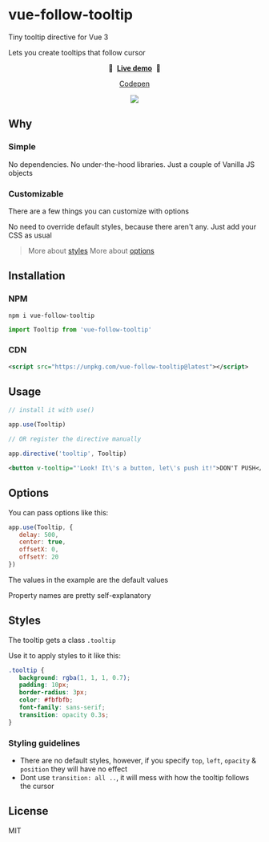 # vue-follow-tooltip

Tiny tooltip directive for Vue 3

Lets you create tooltips that follow cursor

<p align="center">
    🚀&nbsp;&nbsp;<b><a href="https://gvguy.github.io/vue-follow-tooltip/">Live demo</a></b>&nbsp;&nbsp;🚀
</p>
<p align="center">
    <a href="https://codepen.io/vanechka222/pen/mdMVLNR">Codepen</a>
</p>

<p align="center">
    <img src="https://media.giphy.com/media/BNS0LgRIyHnN4xARHw/source.gif">
</p>

## Why

### Simple

No dependencies. No under-the-hood libraries. Just a couple of Vanilla JS objects

### Customizable

There are a few things you can customize with options

No need to override default styles, because there aren't any. Just add your CSS as usual

> More about [styles](#styles)
> More about [options](#options)

## Installation

### NPM

```
npm i vue-follow-tooltip
```

```javascript
import Tooltip from 'vue-follow-tooltip'
```

### CDN

```xml
<script src="https://unpkg.com/vue-follow-tooltip@latest"></script>
```

## Usage

```javascript
// install it with use()

app.use(Tooltip)

// OR register the directive manually

app.directive('tooltip', Tooltip)
```

```xml
<button v-tooltip="'Look! It\'s a button, let\'s push it!">DON'T PUSH</button>
```

## Options

You can pass options like this:

```javascript
app.use(Tooltip, {
   delay: 500,
   center: true,
   offsetX: 0,
   offsetY: 20
})
```

The values in the example are the default values

Property names are pretty self-explanatory

## Styles

The tooltip gets a class `.tooltip`

Use it to apply styles to it like this:

```css
.tooltip {
   background: rgba(1, 1, 1, 0.7);
   padding: 10px;
   border-radius: 3px;
   color: #fbfbfb;
   font-family: sans-serif;
   transition: opacity 0.3s;
}
```

### Styling guidelines

-  There are no default styles, however, if you specify `top`, `left`, `opacity` & `position` they will have no effect
-  Dont use `transition: all ..`, it will mess with how the tooltip follows the cursor

## License

MIT
